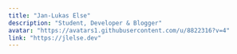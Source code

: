 ```yaml
---
title: "Jan-Lukas Else"
description: "Student, Developer & Blogger"
avatar: "https://avatars1.githubusercontent.com/u/8822316?v=4"
link: "https://jlelse.dev"
---
```

